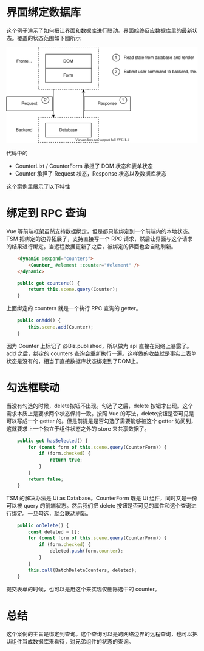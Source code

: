 # 界面绑定数据库

这个例子演示了如何把让界面和数据库进行联动。界面始终反应数据库里的最新状态。覆盖的状态范围如下图所示

![state](./states.drawio.svg)

代码中的

* CounterList / CounterForm 承担了 DOM 状态和表单状态
* Counter 承担了 Request 状态，Response 状态以及数据库状态

这个案例里展示了以下特性

# 绑定到 RPC 查询

Vue 等前端框架虽然支持数据绑定，但是都只能绑定到一个前端内的本地状态。TSM 把绑定的边界拓展了，支持直接写一个 RPC 请求，然后让界面与这个请求的结果进行绑定。当远程数据更新了之后，被绑定的界面也会自动刷新。

```html
    <dynamic :expand="counters">
        <Counter_ #element :counter="#element" />
    </dynamic>
```

```ts
    public get counters() {
        return this.scene.query(Counter);
    }
```

上面绑定的 counters 就是一个执行 RPC 查询的 getter。

```ts
    public onAdd() {
        this.scene.add(Counter);
    }
```

因为 Counter 上标记了 @Biz.published，所以做为 api 直接在网络上暴露了。add 之后，绑定的 counters 查询会重新执行一遍。这样做的收益就是事实上表单状态是没有的，相当于直接数据库状态绑定到了DOM上。

# 勾选框联动

当没有勾选的时候，delete按钮不出现。勾选了之后，delete 按钮才出现。这个需求本质上是要求两个状态保持一致。按照 Vue 的写法，delete按钮是否可见是可以写成一个 getter 的。但是前提是是否勾选了需要能够被这个 getter 访问到，这就要求上一个独立于组件状态之外的 store 来共享数据了。

```ts
    public get hasSelected() {
        for (const form of this.scene.query(CounterForm)) {
            if (form.checked) {
                return true;
            }
        }
        return false;
    }
```

TSM 的解决办法是 Ui as Database。CounterForm 既是 Ui 组件，同时又是一份可以被 query 的前端状态。然后我们把 delete 按钮是否可见的属性和这个查询进行绑定。一旦勾选，就会联动刷新。

```ts
    public onDelete() {
        const deleted = [];
        for (const form of this.scene.query(CounterForm)) {
            if (form.checked) {
                deleted.push(form.counter);
            }
        }
        this.call(BatchDeleteCounters, deleted);
    }
```

提交表单的时候，也可以是用这个来实现仅删除选中的 counter。

# 总结

这个案例的主旨是绑定到查询。这个查询可以是跨网络边界的远程查询，也可以把Ui组件当成数据库来看待，对兄弟组件的状态的查询。